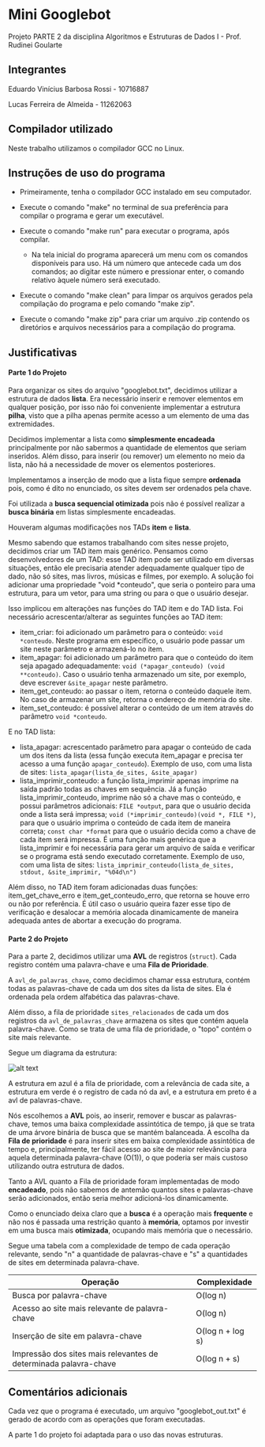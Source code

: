 # Mini Googlebot

Projeto PARTE 2 da disciplina Algoritmos e Estruturas de Dados I - Prof. Rudinei Goularte



## Integrantes

Eduardo Vinícius Barbosa Rossi - 10716887

Lucas Ferreira de Almeida - 11262063



## Compilador utilizado

Neste trabalho utilizamos o compilador GCC no Linux.



## Instruções de uso do programa

- Primeiramente, tenha o compilador GCC instalado em seu computador.

- Execute o comando "make" no terminal de sua preferência para compilar o programa e gerar um executável.

- Execute o comando "make run" para executar o programa, após compilar.

  - Na tela inicial do programa aparecerá um menu com os comandos disponíveis para uso. Há um número que antecede cada um dos comandos; ao digitar este número e pressionar enter, o comando relativo àquele número será executado.

- Execute o comando "make clean" para limpar os arquivos gerados pela compilação do programa e pelo comando "make zip".

- Execute o comando "make zip" para criar um arquivo .zip contendo os diretórios e arquivos necessários para a compilação do programa.



## Justificativas

#### Parte 1 do Projeto

Para organizar os sites do arquivo "googlebot.txt", decidimos utilizar a estrutura de dados **lista**. Era necessário inserir e remover elementos em qualquer posição, por isso não foi conveniente implementar a estrutura **pilha**, visto que a pilha apenas permite acesso a um elemento de uma das extremidades.

Decidimos implementar a lista como **simplesmente encadeada** principalmente por não sabermos a quantidade de elementos que seriam inseridos. Além disso, para inserir (ou remover) um elemento no meio da lista, não há a necessidade de mover os elementos posteriores.

Implementamos a inserção de modo que a lista fique sempre **ordenada** pois, como é dito no enunciado, os sites devem ser ordenados pela chave.

Foi utilizada a **busca sequencial otimizada** pois não é possível realizar a **busca binária** em listas simplesmente encadeadas.

Houveram algumas modificações nos TADs **item** e **lista**.

Mesmo sabendo que estamos trabalhando com sites nesse projeto, decidimos criar um TAD item mais genérico. Pensamos como desenvolvedores de um TAD: esse TAD item pode ser utilizado em diversas situações, então ele precisaria atender adequadamente qualquer tipo de dado, não só sites, mas livros, músicas e filmes, por exemplo. A solução foi adicionar uma propriedade "void *conteudo", que seria o ponteiro para uma estrutura, para um vetor, para uma string ou para o que o usuário desejar.

Isso implicou em alterações nas funções do TAD item e do TAD lista. Foi necessário acrescentar/alterar as seguintes funções ao TAD item:

- item_criar: foi adicionado um parâmetro para o conteúdo: `void *conteudo`. Neste programa em específico, o usuário pode passar um site neste parâmetro e armazená-lo no item.
- item_apagar: foi adicionado um parâmetro para que o conteúdo do item seja apagado adequadamente: `void (*apagar_conteudo) (void **conteudo)`. Caso o usuário tenha armazenado um site, por exemplo, deve escrever `&site_apagar` neste parâmetro.
- item_get_conteudo: ao passar o item, retorna o conteúdo daquele item. No caso de armazenar um site, retorna o endereço de memória do site.
- item_set_conteudo: é possível alterar o conteúdo de um item através do parâmetro `void *conteudo`.

E no TAD lista:

- lista_apagar: acrescentado parâmetro para apagar o conteúdo de cada um dos itens da lista (essa função executa item_apagar e precisa ter acesso a uma função `apagar_conteudo`). Exemplo de uso, com uma lista de sites: `lista_apagar(lista_de_sites, &site_apagar)`
- lista_imprimir_conteudo: a função lista_imprimir apenas imprime na saída padrão todas as chaves em sequência. Já a função lista_imprimir_conteudo, imprime não só a chave mas o conteúdo, e possui parâmetros adicionais: `FILE *output`, para que o usuário decida onde a lista será impressa; `void (*imprimir_conteudo)(void *, FILE *)`, para que o usuário imprima o conteúdo de cada item de maneira correta; `const char *format` para que o usuário decida como a chave de cada item será impressa. É uma função mais genérica que a lista_imprimir e foi necessária para gerar um arquivo de saída e verificar se o programa está sendo executado corretamente. Exemplo de uso, com uma lista de sites: `lista_imprimir_conteudo(lista_de_sites, stdout, &site_imprimir, "%04d\n")`

Além disso, no TAD item foram adicionadas duas funções: item_get_chave_erro e item_get_conteudo_erro, que retorna se houve erro ou não por referência. É útil caso o usuário queira fazer esse tipo de verificação e desalocar a memória alocada dinamicamente de maneira adequada antes de abortar a execução do programa.

#### Parte 2 do Projeto

Para a parte 2, decidimos utilizar uma **AVL** de registros (`struct`). Cada registro contém uma palavra-chave e uma **Fila de Prioridade**.

A `avl_de_palavras_chave`, como decidimos chamar essa estrutura, contém todas as palavras-chave de cada um dos sites da lista de sites. Ela é ordenada pela ordem alfabética das palavras-chave.

Além disso, a fila de prioridade `sites_relacionados` de cada um dos registros da `avl_de_palavras_chave` armazena os sites que contém aquela palavra-chave. Como se trata de uma fila de prioridade, o "topo" contém o site mais relevante.

Segue um diagrama da estrutura:

![alt text](https://github.com/lucasalmeida-pd/mini-googlebot/blob/main/Diagrama.png?raw=true)

A estrutura em azul é a fila de prioridade, com a relevância de cada site, a estrutura em verde é o registro de cada nó da avl, e a estrutura em preto é a avl de palavras-chave.

Nós escolhemos a **AVL** pois, ao inserir, remover e buscar as palavras-chave, temos uma baixa complexidade assintótica de tempo, já que se trata de uma árvore binária de busca que se mantém balanceada. A escolha da **Fila de prioridade** é para inserir sites em baixa complexidade assintótica de tempo e, principalmente, ter fácil acesso ao site de maior relevância para aquela determinada palavra-chave (O(1)), o que poderia ser mais custoso utilizando outra estrutura de dados.

Tanto a AVL quanto a Fila de prioridade foram implementadas de modo **encadeado**, pois não sabemos de antemão quantos sites e palavras-chave serão adicionados, então seria melhor adicioná-los dinamicamente.

Como o enunciado deixa claro que a **busca** é a operação mais **frequente** e não nos é passada uma restrição quanto à **memória**, optamos por investir em uma busca mais **otimizada**, ocupando mais memória que o necessário.

Segue uma tabela com a complexidade de tempo de cada operação relevante, sendo "n" a quantidade de palavras-chave e "s" a quantidades de sites em determinada palavra-chave.

| Operação                                                     | Complexidade     |
| ------------------------------------------------------------ | ---------------- |
| Busca por palavra-chave                                      | O(log n)         |
| Acesso ao site mais relevante de palavra-chave               | O(log n)         |
| Inserção de site em palavra-chave                            | O(log n + log s) |
| Impressão dos sites mais relevantes de determinada palavra-chave | O(log n + s)     |



## Comentários adicionais

Cada vez que o programa é executado, um arquivo "googlebot_out.txt" é gerado de acordo com as operações que foram executadas.

A parte 1 do projeto foi adaptada para o uso das novas estruturas.



